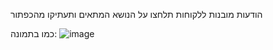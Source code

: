 הודעות מובנות ללקוחות תלחצו על הנושא המתאים ותעתיקו מהכפתור

כמו בתמונה: ![image](https://github.com/user-attachments/assets/79565e6c-77f9-49fa-bcf1-af0974fefbf8)
